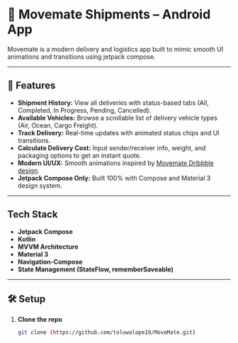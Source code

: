 # 🚚 Movemate Shipments – Android App

Movemate is a modern delivery and logistics app built to mimic smooth UI animations and transitions using jetpack compose.


---

## 📱 Features

- **Shipment History:** View all deliveries with status-based tabs (All, Completed, In Progress, Pending, Cancelled).
- **Available Vehicles:** Browse a scrollable list of delivery vehicle types (Air, Ocean, Cargo Freight).
- **Track Delivery:** Real-time updates with animated status chips and UI transitions.
- **Calculate Delivery Cost:** Input sender/receiver info, weight, and packaging options to get an instant quote.
- **Modern UI/UX:** Smooth animations inspired by [Movemate Dribbble design](https://dribbble.com/shots/21617837-Movemate-Shipments-Mobile-App).
- **Jetpack Compose Only:** Built 100% with Compose and Material 3 design system.

---

## Tech Stack

- **Jetpack Compose**
- **Kotlin**
- **MVVM Architecture**
- **Material 3**
- **Navigation-Compose**
- **State Management (StateFlow, rememberSaveable)**

---

## 🛠 Setup

1. **Clone the repo**

   ```bash
   git clone (https://github.com/toluwalope19/MoveMate.git)

